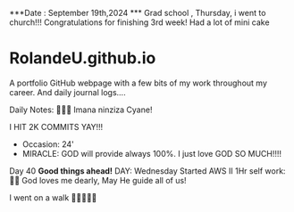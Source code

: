 ***Date : September 19th,2024 *** Grad school , Thursday, i went to church!!! Congratulations for finishing 3rd week! Had a lot of mini cake 
# RolandeU.github.io

A portfolio GitHub webpage with a few bits of my work throughout my career. And daily journal logs....

Daily Notes:
💚🙏🏾 Imana ninziza Cyane! 

I HIT 2K COMMITS YAY!!!

- Occasion: 24'
- MIRACLE: GOD will provide always 100%. I just love GOD SO MUCH!!!!

Day 40 **Good things ahead!** 
DAY: Wednesday
Started AWS II
1Hr self work: 💚💚
God loves me dearly, May He guide all of  us!

I went on a walk 💚💚💚💚💚
  

